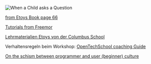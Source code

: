 ﻿![When a Child asks a Question](https://raw.github.com/niccokunzmann/spiele-mit-kindern/master/quellen/When_a_Child_asks_a_Question.png)

[from Etoys Book page 66](http://www.mttcs.org/Projekte/Squeak/material/i3learning.pdf)

[Tutorials from Freemor](https://archive.org/search.php?query=freemor)

[Lehrmaterialien Etoys von der Columbus School](http://www.columbusschoolforgirls.net/etoys/)

Verhaltensregeln beim Workshop: [OpenTechSchool coaching Guide](http://opentechschool.github.io/slides/presentations/coaching/)

[On the schism between programmer and user (beginner) culture](http://pgbovine.net/two-cultures-of-computing.htm)

